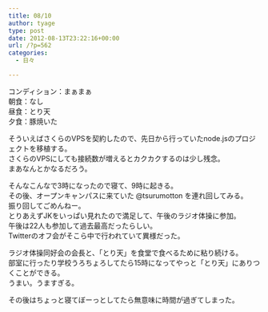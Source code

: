 ```yaml
---
title: 08/10
author: tyage
type: post
date: 2012-08-13T23:22:16+00:00
url: /?p=562
categories:
  - 日々

---
```

<p>コンディション：まぁまぁ<br />
朝食：なし<br />
昼食：とり天<br />
夕食：豚焼いた</p>
<p>そういえばさくらのVPSを契約したので、先日から行っていたnode.jsのプロジェクトを移植する。<br />
さくらのVPSにしても接続数が増えるとカクカクするのは少し残念。<br />
まあなんとかなるだろう。</p>
<p>そんなこんなで3時になったので寝て、9時に起きる。<br />
その後、オープンキャンパスに来ていた @tsurumotton を連れ回してみる。<br />
振り回してごめんねー。<br />
とりあえずJKをいっぱい見れたので満足して、午後のラジオ体操に参加。<br />
午後は22人も参加して過去最高だったらしい。<br />
Twitterのオフ会がそこら中で行われていて異様だった。</p>
<p>ラジオ体操同好会の会長と、「とり天」を食堂で食べるために粘り続ける。<br />
部室に行ったり学校うろちょろしてたら15時になってやっと「とり天」にありつくことができる。<br />
うまい。うますぎる。</p>
<p>その後はちょっと寝てぼーっとしてたら無意味に時間が過ぎてしまった。</p>
<p><img src="http://img.viame-cdn.com/photos/5ff816e0-c4e6-012f-9002-1231391736f8/r600x600.jpg" alt="" /></p>
